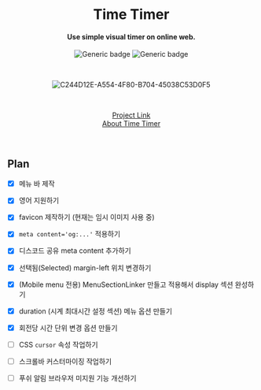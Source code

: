 <div align="center">

# Time Timer

#### Use simple visual timer on online web.

![Generic badge](https://img.shields.io/github/deployments/fecapark/time-timer/production?label=build&logoColor=white)
![Generic badge](https://img.shields.io/github/deployments/fecapark/time-timer/production?label=vercel&logo=vercel&logoColor=white)

<br />

![C244D12E-A554-4F80-B704-45038C53D0F5](https://user-images.githubusercontent.com/101973955/209845740-ab1ed887-e9e0-43c0-be3a-434d4fffe625.jpeg)

<br />

[Project Link](https://timer.fecapark.com)  
[About Time Timer](https://www.timetimer.com)

<br />
</div>

## Plan

- [x] 메뉴 바 제작
- [x] 영어 지원하기
- [x] favicon 제작하기 (현재는 임시 이미지 사용 중)
- [x] `meta content='og:...'` 적용하기
- [x] 디스코드 공유 meta content 추가하기
- [x] 선택됨(Selected) margin-left 위치 변경하기
- [x] (Mobile menu 전용) MenuSectionLinker 만들고 적용해서 display 섹션 완성하기
- [x] duration (시계 최대시간 설정 섹션) 메뉴 옵션 만들기
- [x] 회전당 시간 단위 변경 옵션 만들기

- [ ] CSS `cursor` 속성 작업하기
- [ ] 스크롤바 커스터마이징 작업하기
- [ ] 푸쉬 알림 브라우저 미지원 기능 개선하기
